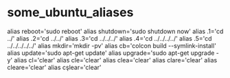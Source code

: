 # some_ubuntu_aliases

alias reboot='sudo reboot'
alias shutdown='sudo shutdown now'
alias .1='cd ../'
alias .2='cd ../../'
alias .3='cd ../../../'
alias .4='cd ../../../../'
alias .5='cd ../../../../../'
alias mkdir='mkdir -pv'
alias cb='colcon build --symlink-install'
alias update='sudo apt-get update'
alias upgrade='sudo apt-get upgrade -y'
alias cl='clear'
alias cle='clear'
alias clea='clear'
alias clare='clear'
alias cleare='clear'
alias cşlear='clear'
